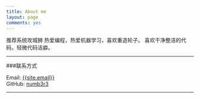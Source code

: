 ```yaml
---
title: About me
layout: page
comments: yes
---
```


推荐系统攻城狮
热爱编程，热爱机器学习，喜欢重造轮子。
喜欢干净整洁的代码，轻微代码洁癖。

----

###联系方式        

Email: [{{site.email}}](mailto:{{site.email}})     
GitHub: [numb3r3](https://github.com/numb3r3)

----
